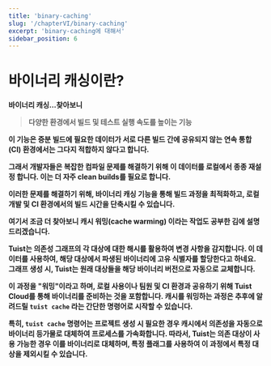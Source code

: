 ```yaml
---
title: 'binary-caching'
slug: '/chapterVI/binary-caching'
excerpt: 'binary-caching에 대해서'
sidebar_position: 6
---
```


# **바이너리 캐싱이란?**

**바이너리 캐싱…찾아보니**

> **다양한 환경에서 빌드 및 테스트 실행 속도를 높이는 기능**
> 

**이 기능은 증분 빌드에 필요한 데이터가 서로 다른 빌드 간에 공유되지 않는 연속 통합(CI) 환경에서는 그다지 적합하지 않다고 합니다.** 

**그래서 개발자들은 복잡한 컴파일 문제를 해결하기 위해 이 데이터를 로컬에서 종종 재설정 합니다. 이는 더 자주 clean builds를 필요로 합니다.**

**이러한 문제를 해결하기 위해, 바이너리 캐싱 기능을 통해 빌드 과정을 최적화하고, 로컬 개발 및 CI 환경에서의 빌드 시간을 단축시킬 수 있습니다.**

**여기서 조금 더 찾아보니 캐시 워밍(cache warming) 이라는 작업도 공부한 김에 설명드리겠습니다.**

**Tuist는 의존성 그래프의 각 대상에 대한 해시를 활용하여 변경 사항을 감지합니다. 이 데이터를 사용하여, 해당 대상에서 파생된 바이너리에 고유 식별자를 할당한다고 하네요. 그래프 생성 시, Tuist는 원래 대상들을 해당 바이너리 버전으로 자동으로 교체합니다.**

**이 과정을 "워밍"이라고 하며, 로컬 사용이나 팀원 및 CI 환경과 공유하기 위해 Tuist Cloud를 통해 바이너리를 준비하는 것을 포함합니다. 캐시를 워밍하는 과정은 추후에 알려드릴  `tuist cache` 라는 간단한 명령어로 시작할 수 있습니다.**

**특히, `tuist cache` 명령어는 프로젝트 생성 시 필요한 경우 캐시에서 의존성을 자동으로 바이너리 등가물로 대체하여 프로세스를 가속화합니다. 따라서, Tuist는 의존 대상이 사용 가능한 경우 이를 바이너리로 대체하며, 특정 플래그를 사용하여 이 과정에서 특정 대상을 제외시킬 수 있습니다.**
